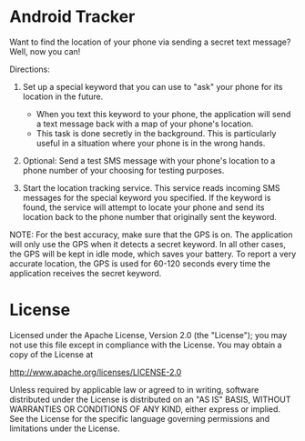 Android Tracker
==========

Want to find the location of your phone via sending a secret text message? Well, now you can!

Directions:

1) Set up a special keyword that you can use to "ask" your phone for its location in the future. 
   - When you text this keyword to your phone, the application will send a text message back with a map of your phone's location.
   - This task is done secretly in the background. This is particularly useful in a situation where your phone is in the wrong hands.

2) Optional: Send a test SMS message with your phone's location to a phone number of your choosing for testing purposes.

3) Start the location tracking service. This service reads incoming SMS messages for the special keyword you specified. If the keyword is found, the service will attempt to locate your phone and send its location back to the phone number that originally sent the keyword.

NOTE: For the best accuracy, make sure that the GPS is on. The application will only use the GPS when it detects a secret keyword. In all other cases, the GPS will be kept in idle mode, which saves your battery. To report a very accurate location, the GPS is used for 60-120 seconds every time the application receives
the secret keyword.

License
==========

Licensed under the Apache License, Version 2.0 (the "License"); you may not use this file except in compliance with the License. You may obtain a copy of the License at

http://www.apache.org/licenses/LICENSE-2.0

Unless required by applicable law or agreed to in writing, software distributed under the License is distributed on an "AS IS" BASIS, WITHOUT WARRANTIES OR CONDITIONS OF ANY KIND, either express or implied. See the License for the specific language governing permissions and limitations under the License.
